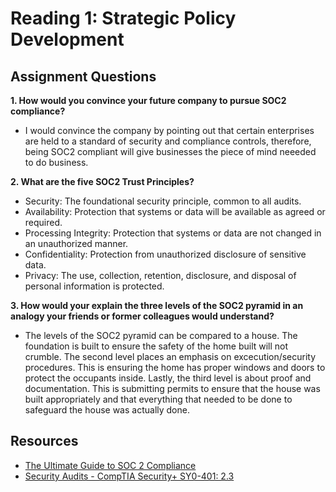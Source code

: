 # Reading 1: Strategic Policy Development

## Assignment Questions
**1. How would you convince your future company to pursue SOC2 compliance?**
- I would convince the company by pointing out that certain enterprises are held to a standard of security and compliance controls, therefore, being SOC2 compliant will give businesses the piece of mind neeeded to do business. 

**2. What are the five SOC2 Trust Principles?**
- Security: The foundational security principle, common to all audits.
- Availability: Protection that systems or data will be available as agreed or required.
- Processing Integrity: Protection that systems or data are not changed in an unauthorized manner.
- Confidentiality: Protection from unauthorized disclosure of sensitive data.
- Privacy: The use, collection, retention, disclosure, and disposal of personal information is protected.

**3. How would your explain the three levels of the SOC2 pyramid in an analogy your friends or former colleagues would understand?**
- The levels of the SOC2 pyramid can be compared to a house. The foundation is built to ensure the safety of the home built will not crumble. The second level places an emphasis on excecution/security procedures. This is ensuring the home has proper windows and doors to protect the occupants inside. Lastly, the third level is about proof and documentation. This is submitting permits to ensure that the house was built appropriately and that everything that needed to be done to safeguard the house was actually done. 

## Resources
- [The Ultimate Guide to SOC 2 Compliance](https://www.vendr.com/blog/soc-2-compliance-guide)
- [Security Audits - CompTIA Security+ SY0-401: 2.3](https://www.youtube.com/watch?v=FrzpyLZYKxo&ab_channel=ProfessorMesser)
